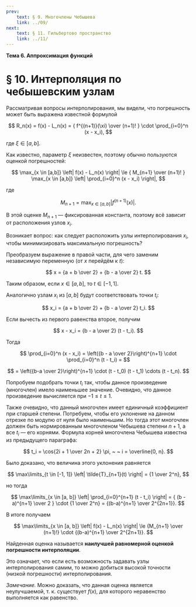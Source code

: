 ```yaml
---
prev:
    text: § 9. Многочлены Чебышева
    link: ../09/
next:
    text: § 11. Гильбертово пространство
    link: ../11/
---
```


**Тема 6. Аппроксимация функций**

# § 10. Интерполяция по чебышевским узлам

Рассматривая вопросы интерполирования, мы видели, что погрешность может быть выражена известной формулой

$$
R_n(x) = f(x) - L_n(x) =
{ f^{(n+1)}(\xi) \over (n+1)! } \cdot \prod_{i=0}^n (x - x_i),
$$

где $\xi \in [a, b]$.

Как известно, параметр $\xi$ неизвестен, поэтому обычно пользуются оценкой погрешностей:

$$
\max_{x \in [a,b]} \left| f(x) - L_n(x) \right| \le
{ M_{n+1} \over (n+1)! }
\max_{x \in [a,b]} \left| \prod_{i=0}^n (x - x_i) \right|,
$$

где

$$
M_{n+1} = \max_{x \in [a,b]} \left| f^{(n+1)}(x) \right|.
$$

В этой оценке $M_{n+1}$ — фиксированная константа, поэтому всё зависит от расположения узлов $x_i$.

Возникает вопрос: как следует расположить узлы интерполирования $x_i$, чтобы минимизировать максимальную погрешность?

Преобразуем выражение в правой части, для чего заменим независимую переменную (от $x$ перейдём к $t$):

$$
x = {a + b \over 2} + {b - a \over 2} t.
$$

Таким образом, если $x \in [a, b]$, то $t \in [-1, 1]$.

Аналогично узлам $x_i$ из $[a, b]$ будут соответствовать точки $t_i$:

$$
x_i = {a + b \over 2} + {b - a \over 2} t_i.
$$

Если вычесть из первого равенства второе, получим

$$
x - x_i = {b - a \over 2} (t - t_i).
$$

Тогда

$$
\prod_{i=0}^n (x - x_i) = \left({b - a \over 2}\right)^{n+1} \cdot \prod_{i=0}^n (t - t_i) =
$$

$$
= \left({b-a \over 2}\right)^{n+1} \cdot (t - t_0) (t - t_1) \cdots (t - t_n).
$$

Попробуем подобрать точки $t_i$ так, чтобы данное произведение (многочлен) имело наименьшее значение. Очевидно, что данное произведение вычисляется при $-1 \le t \le 1$.

Также очевидно, что данный многочлен имеет единичный коэффициент при старшей степени. Потребуем, чтобы его уклонение на данном отрезке по модулю от нуля было наименьшим. Но тогда этот многочлен должен быть нормированным многочленом Чебышева степени $n+1$, а все $t_i$ — его корнями. Формула корней многочлена Чебышева известна из предыдущего параграфа:

$$
t_i = \cos{2i + 1 \over 2n + 2} \pi, ~ ~ i = \overline{0, n}.
$$

Было доказано, что величина этого уклонения равняется

$$
\max\limits_{t \in [-1, 1]} \left| \tilde{T}_{n+1}(t) \right| = {1 \over 2^n},
$$

но тогда

$$
\max\limits_{x \in [a, b]} \left| \prod_{i=0}^{n+1} (t - t_i) \right|
= { (b - a)^{n+1} \over 2 } \cdot {1 \over 2^n} = {(b-a)^{n+1} \over 2^{2n+1}}.
$$

В итоге получаем

$$
\max\limits_{x \in [a, b]} \left| f(x) - L_n(x) \right| \le
{M_{n+1} \over (n+1)!} \cdot {(b-a)^{n+1} \over 2^{2n+1}}.
$$

Найденная оценка называется **наилучшей равномерной оценкой погрешности интерполяции**.

Это означает, что если есть возможность задавать узлы интерполирования самим, то можно добиться высокой точности (низкой погрешности) интерполирования.

*Замечание.* Можно доказать, что данная оценка является неулучшаемой, т. к. существует $f(x)$, для которого неравенство выполняется как равенство.